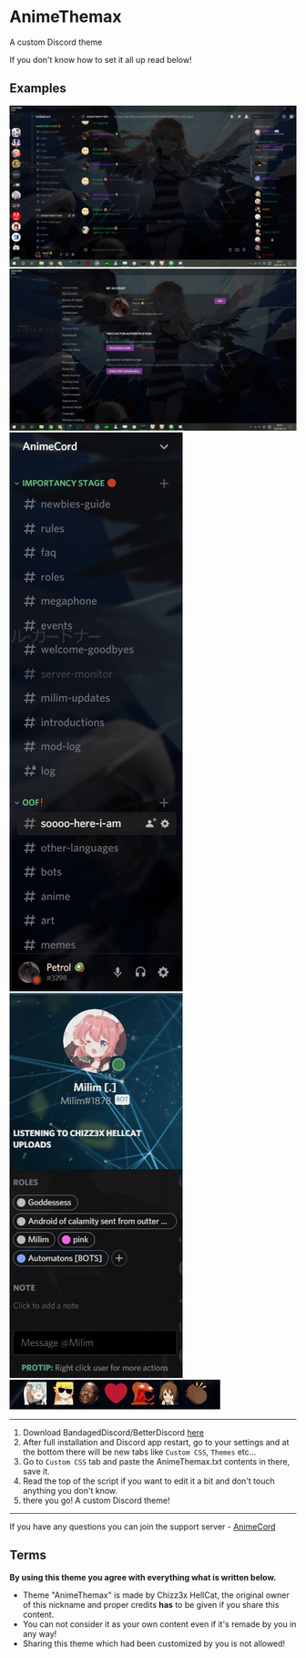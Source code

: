 # AnimeThemax

A custom Discord theme

If you don't know how to set it all up read below!

## Examples

![](pics/whole.png)
![](pics/settings.png)
![](pics/channels.gif)
![](pics/user_card.gif)
![](pics/emojis.gif)


-------

1. Download BandagedDiscord/BetterDiscord [here](https://betterdiscord.net/home/)
2. After full installation and Discord app restart, go to your settings and at the bottom there will be new tabs like `Custom CSS`, `Themes` etc...
3. Go to `Custom CSS` tab and paste the AnimeThemax.txt contents in there, save it.
4. Read the top of the script if you want to edit it a bit and don't touch anything you don't know.
5. there you go! A custom Discord theme!

--------

If you have any questions you can join the support server - [AnimeCord](https://discord.gg/zG83r6M)

## Terms

**By using this theme you agree with everything what is written below.**
* Theme "AnimeThemax" is made by Chizz3x HellCat, the original owner of this nickname and proper credits **has** to be given if you share this content.
* You can not consider it as your own content even if it's remade by you in any way!
* Sharing this theme which had been customized by you is not allowed!

